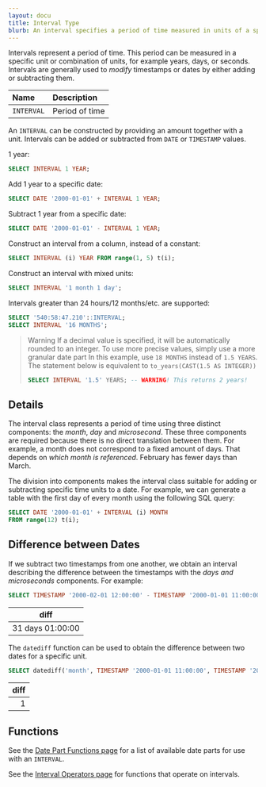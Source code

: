 ```yaml
---
layout: docu
title: Interval Type
blurb: An interval specifies a period of time measured in units of a specific date part like years, days, seconds, or others.
---
```


Intervals represent a period of time. This period can be measured in a specific unit or combination of units, for example years, days, or seconds. Intervals are generally used to *modify* timestamps or dates by either adding or subtracting them.

<div class="narrow_table"></div>

| Name | Description |
|:---|:---|
| `INTERVAL` | Period of time |

An `INTERVAL` can be constructed by providing an amount together with a unit.
Intervals can be added or subtracted from `DATE` or `TIMESTAMP` values.

1 year:

```sql
SELECT INTERVAL 1 YEAR;
```

Add 1 year to a specific date:

```sql
SELECT DATE '2000-01-01' + INTERVAL 1 YEAR;
```

Subtract 1 year from a specific date:

```sql
SELECT DATE '2000-01-01' - INTERVAL 1 YEAR;
```

Construct an interval from a column, instead of a constant:

```sql
SELECT INTERVAL (i) YEAR FROM range(1, 5) t(i);
```

Construct an interval with mixed units:

```sql
SELECT INTERVAL '1 month 1 day';
```

Intervals greater than 24 hours/12 months/etc. are supported:

```sql
SELECT '540:58:47.210'::INTERVAL;
SELECT INTERVAL '16 MONTHS';
```

> Warning  If a decimal value is specified, it will be automatically rounded to an integer.
> To use more precise values, simply use a more granular date part
> In this example, use `18 MONTHS` instead of `1.5 YEARS`.
> The statement below is equivalent to `to_years(CAST(1.5 AS INTEGER))`
>
> ```sql
> SELECT INTERVAL '1.5' YEARS; -- WARNING! This returns 2 years!
> ```

## Details

The interval class represents a period of time using three distinct components: the *month*, *day* and *microsecond*. These three components are required because there is no direct translation between them. For example, a month does not correspond to a fixed amount of days. That depends on *which month is referenced*. February has fewer days than March.

The division into components makes the interval class suitable for adding or subtracting specific time units to a date. For example, we can generate a table with the first day of every month using the following SQL query:

```sql
SELECT DATE '2000-01-01' + INTERVAL (i) MONTH
FROM range(12) t(i);
```

## Difference between Dates

If we subtract two timestamps from one another, we obtain an interval describing the difference between the timestamps with the *days and microseconds* components. For example:

```sql
SELECT TIMESTAMP '2000-02-01 12:00:00' - TIMESTAMP '2000-01-01 11:00:00' AS diff;
```

|       diff       |
|------------------|
| 31 days 01:00:00 |

The `datediff` function can be used to obtain the difference between two dates for a specific unit.

```sql
SELECT datediff('month', TIMESTAMP '2000-01-01 11:00:00', TIMESTAMP '2000-02-01 12:00:00') AS diff;
```

| diff |
|-----:|
| 1    |

## Functions

See the [Date Part Functions page](../../sql/functions/datepart) for a list of available date parts for use with an `INTERVAL`.

See the [Interval Operators page](../../sql/functions/interval) for functions that operate on intervals.
